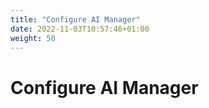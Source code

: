 ```yaml
---
title: "Configure AI Manager"
date: 2022-11-03T10:57:46+01:00
weight: 50
---
```


# Configure AI Manager
